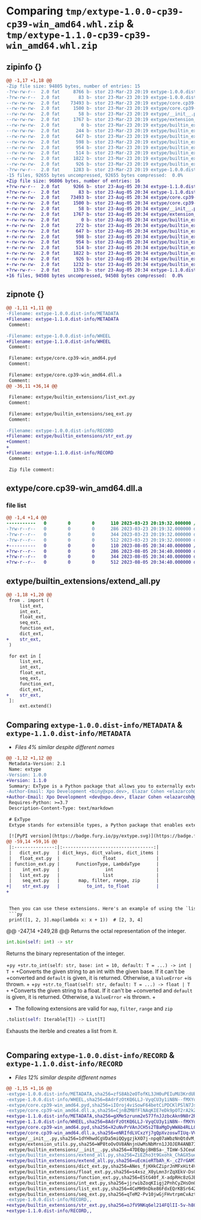 # Comparing `tmp/extype-1.0.0-cp39-cp39-win_amd64.whl.zip` & `tmp/extype-1.1.0-cp39-cp39-win_amd64.whl.zip`

## zipinfo {}

```diff
@@ -1,17 +1,18 @@
-Zip file size: 94805 bytes, number of entries: 15
-?rw-rw-r--  2.0 fat     8766 b- stor 23-Mar-23 20:19 extype-1.0.0.dist-info/METADATA
-?rw-rw-r--  2.0 fat       83 b- stor 23-Mar-23 20:19 extype-1.0.0.dist-info/WHEEL
--rw-rw-rw-  2.0 fat    73493 b- stor 23-Mar-23 20:19 extype/core.cp39-win_amd64.pyd
--rw-rw-rw-  2.0 fat     1500 b- stor 23-Mar-23 20:19 extype/core.cp39-win_amd64.dll.a
--rw-rw-rw-  2.0 fat       58 b- stor 23-Mar-23 20:19 extype/__init__.py
--rw-rw-rw-  2.0 fat     1767 b- stor 23-Mar-23 20:19 extype/extension_utils.py
--rw-rw-rw-  2.0 fat        0 b- stor 23-Mar-23 20:19 extype/builtin_extensions/__init__.py
--rw-rw-rw-  2.0 fat      244 b- stor 23-Mar-23 20:19 extype/builtin_extensions/extend_all.py
--rw-rw-rw-  2.0 fat      647 b- stor 23-Mar-23 20:19 extype/builtin_extensions/dict_ext.py
--rw-rw-rw-  2.0 fat      598 b- stor 23-Mar-23 20:19 extype/builtin_extensions/float_ext.py
--rw-rw-rw-  2.0 fat      954 b- stor 23-Mar-23 20:19 extype/builtin_extensions/function_ext.py
--rw-rw-rw-  2.0 fat      514 b- stor 23-Mar-23 20:19 extype/builtin_extensions/int_ext.py
--rw-rw-rw-  2.0 fat     1822 b- stor 23-Mar-23 20:19 extype/builtin_extensions/list_ext.py
--rw-rw-rw-  2.0 fat      926 b- stor 23-Mar-23 20:19 extype/builtin_extensions/seq_ext.py
-?rw-rw-r--  2.0 fat     1283 b- stor 23-Mar-23 20:19 extype-1.0.0.dist-info/RECORD
-15 files, 92655 bytes uncompressed, 92655 bytes compressed:  0.0%
+Zip file size: 96806 bytes, number of entries: 16
+?rw-rw-r--  2.0 fat     9266 b- stor 23-Aug-05 20:34 extype-1.1.0.dist-info/METADATA
+?rw-rw-r--  2.0 fat       83 b- stor 23-Aug-05 20:34 extype-1.1.0.dist-info/WHEEL
+-rw-rw-rw-  2.0 fat    73493 b- stor 23-Aug-05 20:34 extype/core.cp39-win_amd64.pyd
+-rw-rw-rw-  2.0 fat     1500 b- stor 23-Aug-05 20:34 extype/core.cp39-win_amd64.dll.a
+-rw-rw-rw-  2.0 fat       58 b- stor 23-Aug-05 20:34 extype/__init__.py
+-rw-rw-rw-  2.0 fat     1767 b- stor 23-Aug-05 20:34 extype/extension_utils.py
+-rw-rw-rw-  2.0 fat        0 b- stor 23-Aug-05 20:34 extype/builtin_extensions/__init__.py
+-rw-rw-rw-  2.0 fat      272 b- stor 23-Aug-05 20:34 extype/builtin_extensions/extend_all.py
+-rw-rw-rw-  2.0 fat      647 b- stor 23-Aug-05 20:34 extype/builtin_extensions/dict_ext.py
+-rw-rw-rw-  2.0 fat      598 b- stor 23-Aug-05 20:34 extype/builtin_extensions/float_ext.py
+-rw-rw-rw-  2.0 fat      954 b- stor 23-Aug-05 20:34 extype/builtin_extensions/function_ext.py
+-rw-rw-rw-  2.0 fat      514 b- stor 23-Aug-05 20:34 extype/builtin_extensions/int_ext.py
+-rw-rw-rw-  2.0 fat     1822 b- stor 23-Aug-05 20:34 extype/builtin_extensions/list_ext.py
+-rw-rw-rw-  2.0 fat      926 b- stor 23-Aug-05 20:34 extype/builtin_extensions/seq_ext.py
+-rw-rw-rw-  2.0 fat     1232 b- stor 23-Aug-05 20:34 extype/builtin_extensions/str_ext.py
+?rw-rw-r--  2.0 fat     1376 b- stor 23-Aug-05 20:34 extype-1.1.0.dist-info/RECORD
+16 files, 94508 bytes uncompressed, 94508 bytes compressed:  0.0%
```

## zipnote {}

```diff
@@ -1,11 +1,11 @@
-Filename: extype-1.0.0.dist-info/METADATA
+Filename: extype-1.1.0.dist-info/METADATA
 Comment: 
 
-Filename: extype-1.0.0.dist-info/WHEEL
+Filename: extype-1.1.0.dist-info/WHEEL
 Comment: 
 
 Filename: extype/core.cp39-win_amd64.pyd
 Comment: 
 
 Filename: extype/core.cp39-win_amd64.dll.a
 Comment: 
@@ -36,11 +36,14 @@
 
 Filename: extype/builtin_extensions/list_ext.py
 Comment: 
 
 Filename: extype/builtin_extensions/seq_ext.py
 Comment: 
 
-Filename: extype-1.0.0.dist-info/RECORD
+Filename: extype/builtin_extensions/str_ext.py
+Comment: 
+
+Filename: extype-1.1.0.dist-info/RECORD
 Comment: 
 
 Zip file comment:
```

## extype/core.cp39-win_amd64.dll.a

### file list

```diff
@@ -1,4 +1,4 @@
-----------   0        0        0      110 2023-03-23 20:19:32.000000 /
-?rw-r--r--   0        0        0      286 2023-03-23 20:19:32.000000 d000024.o
-?rw-r--r--   0        0        0      344 2023-03-23 20:19:32.000000 d000022.o
-?rw-r--r--   0        0        0      512 2023-03-23 20:19:32.000000 d000023.o
+----------   0        0        0      110 2023-08-05 20:34:40.000000 /
+?rw-r--r--   0        0        0      286 2023-08-05 20:34:40.000000 d000024.o
+?rw-r--r--   0        0        0      344 2023-08-05 20:34:40.000000 d000022.o
+?rw-r--r--   0        0        0      512 2023-08-05 20:34:40.000000 d000023.o
```

## extype/builtin_extensions/extend_all.py

```diff
@@ -1,18 +1,20 @@
 from . import (
     list_ext,
     int_ext,
     float_ext,
     seq_ext,
     function_ext,
     dict_ext,
+    str_ext,
 )
 
 for ext in [
     list_ext,
     int_ext,
     float_ext,
     seq_ext,
     function_ext,
     dict_ext,
+    str_ext,
 ]:
     ext.extend()
```

## Comparing `extype-1.0.0.dist-info/METADATA` & `extype-1.1.0.dist-info/METADATA`

 * *Files 4% similar despite different names*

```diff
@@ -1,12 +1,12 @@
 Metadata-Version: 2.1
 Name: extype
-Version: 1.0.0
+Version: 1.1.0
 Summary: ExType is a Python package that allows you to externally extend types.
-Author-Email: Xpo Development <biny@xpo.dev>, Elazar Cohen <elazarcoh@gmail.com>
+Author-Email: Xpo Development <dev@xpo.dev>, Elazar Cohen <elazarcoh@gmail.com>
 Requires-Python: >=3.7
 Description-Content-Type: text/markdown
 
 # ExType
 Extype stands for extensible types, a Python package that enables extending types.
 
 [![PyPI version](https://badge.fury.io/py/extype.svg)](https://badge.fury.io/py/extype)
@@ -59,14 +59,16 @@
 |:---------------:|:----------------------------------:|
 |   dict_ext.py   | dict_keys, dict_values, dict_items |
 |   float_ext.py  |                float               |
 | function_ext.py |      FunctionType, LambdaType      |
 |    int_ext.py   |                 int                |
 |   list_ext.py   |                list                |
 |    seq_ext.py   |       map, filter, range, zip      |
+|    str_ext.py   |          to_int, to_float          |
+
 
 
 Then you can use these extensions. Here's an example of using the `list.map` extension:
 ```py
 print([1, 2, 3].map(lambda x: x + 1))  # [2, 3, 4]
 ```
 
@@ -247,14 +249,28 @@
 Returns the octal representation of the integer.
 
 ```py
 int.bin(self: int) -> str
 ```
 Returns the binary representation of the integer.
 
+```py
+str.to_int(self: str, base: int = 10, default: T = ...) -> int | T
+```
+Converts the given string to an int with the given base. If it can't be
+converted and `default` is given, it is returned. Otherwise, a `ValueError`
+is thrown.
+
+```py
+str.to_float(self: str, default: T = ...) -> float | T
+```
+Converts the given string to a float. If it can't be
+converted and `default` is given, it is returned. Otherwise, a `ValueError`
+is thrown.
+
 * The following extensions are valid for `map`, `filter`, `range` and `zip`
 ```py
 .tolist(self: Iterable[T]) -> List[T]
 ```
 Exhausts the iterble and creates a list from it.
 
 ```py
```

## Comparing `extype-1.0.0.dist-info/RECORD` & `extype-1.1.0.dist-info/RECORD`

 * *Files 12% similar despite different names*

```diff
@@ -1,15 +1,16 @@
-extype-1.0.0.dist-info/METADATA,sha256=zfS8Ab2eOTofKL3JH0uPEIuMU3KrdUbZnRRIuC1gMzg,8766
-extype-1.0.0.dist-info/WHEEL,sha256=8AdrFzOtKQ6LLJ-VyqCU3y1iN8N--fMXYqrdkeTKDn0,83
-extype/core.cp39-win_amd64.pyd,sha256=iIOroj4viSowF64betCiPDCKlPSlN7JssHRbOt8ZXvU,73493
-extype/core.cp39-win_amd64.dll.a,sha256=CjnBZMBfFlNAqKIE7eDk9pOT2rA2kZ7itBlPVyBIK98,1500
+extype-1.1.0.dist-info/METADATA,sha256=gXMe5zrunm2e577fnJJzbcAkn9N0r2RA376HL0NU_SI,9266
+extype-1.1.0.dist-info/WHEEL,sha256=8AdrFzOtKQ6LLJ-VyqCU3y1iN8N--fMXYqrdkeTKDn0,83
+extype/core.cp39-win_amd64.pyd,sha256=X2uNvPrVAnJCH5s2TBaMgDyWWAb4RLL06yDxAZ1RVPI,73493
+extype/core.cp39-win_amd64.dll.a,sha256=eNRIfdLVCxzYj7gQpXvzoswTIUq-VVW1wjcF4tG9ATI,1500
 extype/__init__.py,sha256=1dYHhwdCgVDa5miQQygzjkXO7j-npq07aWbzNnQtdvM,58
 extype/extension_utils.py,sha256=WP8toOvOV8ANnjnUwMsNbMrn1JJOJER4ANB7IztCALg,1767
 extype/builtin_extensions/__init__.py,sha256=47DEQpj8HBSa-_TImW-5JCeuQeRkm5NMpJWZG3hSuFU,0
-extype/builtin_extensions/extend_all.py,sha256=ZiEZho3t9Gxohk_ChAGX5ueP7qt9GZRFOqUksuQ8NKw,244
+extype/builtin_extensions/extend_all.py,sha256=uEcmieRTbAh_K-_cZ7rGAM7BE8i-gSFJqywn11i7JvQ,272
 extype/builtin_extensions/dict_ext.py,sha256=ANes_fjKHkCZiprJnMFxHit4VbvJpx2uCll5VN8HcNA,647
 extype/builtin_extensions/float_ext.py,sha256=s4xsz_X0yLmn3rZqXEkV-DsGl8tJQepKBjSC3TC0J7M,598
 extype/builtin_extensions/function_ext.py,sha256=EStG40f_X-adpRHc8zGJBcwYPxO2TwKIR0RFK6kWBJE,954
 extype/builtin_extensions/int_ext.py,sha256=jjrwibZoqKIigj2PnhCyZHsOnGRvXGn-TFqtPIr73c8,514
 extype/builtin_extensions/list_ext.py,sha256=4CeMH9nDke86FdxEQrKBSr642f6H7VKz4Pj5AWy9LGw,1822
 extype/builtin_extensions/seq_ext.py,sha256=qTeM2-Pv10jwGjFHvtrpmCvAzttOVk8gerzRLWcjJB8,926
-extype-1.0.0.dist-info/RECORD,,
+extype/builtin_extensions/str_ext.py,sha256=oJfV9NKq6el214FQlII-5v-h8CSL5JOsRnUEPgS3dMQ,1232
+extype-1.1.0.dist-info/RECORD,,
```

